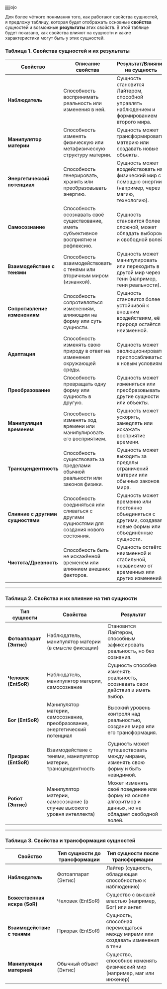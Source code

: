 jjjjjojo

Для более чёткого понимания того, как работают свойства сущностей, я предложу таблицу, которая будет отображать основные **свойства** сущностей и возможные **результаты** этих свойств. В этой таблице будет показано, как свойства влияют на сущности и какие характеристики могут быть у этих сущностей.

### Таблица 1. Свойства сущностей и их результаты

| **Свойство**                     | **Описание свойства**                                                                     | **Результат/Влияние на сущность**                                                                             |
| -------------------------------- | ----------------------------------------------------------------------------------------- | ------------------------------------------------------------------------------------------------------------- |
| **Наблюдатель**                  | Способность воспринимать реальность или изменения в ней.                                  | Сущность становится Лайтером, способной управлять наблюдением и формированием второго мира.                   |
| **Манипулятор материи**          | Способность изменять физическую или метафизическую структуру материи.                     | Сущность может трансформировать материю или создавать новые объекты.                                          |
| **Энергетический потенциал**     | Способность генерировать, хранить или преобразовывать энергию.                            | Сущность может воздействовать на физический мир с помощью энергии (например, через магию, технологию).        |
| **Самосознание**                 | Способность осознавать своё существование, иметь субъективное восприятие и рефлексию.     | Сущность становится более сложной, может обладать выбором и свободной волей.                                  |
| **Взаимодействие с тенями**      | Способность взаимодействовать с тенями или вторичным миром (изнанкой).                    | Сущность может манипулировать или переходить в другой мир через тени (например, тени реальности).             |
| **Сопротивление изменениям**     | Способность сопротивляться изменениям, влияющим на форму или суть сущности.               | Сущность становится более устойчивой к внешним воздействиям, её природа остаётся неизменной.                  |
| **Адаптация**                    | Способность изменять свою природу в ответ на изменения окружающей среды.                  | Сущность может эволюционировать, приспосабливаться к новым условиям.                                          |
| **Преобразование**               | Способность превращать одну форму или сущность в другую.                                  | Сущность может изменяться или преобразовывать другие сущности или объекты.                                    |
| **Манипуляция временем**         | Способность изменять ход времени или манипулировать его восприятием.                      | Сущность может ускорять, замедлять или искажать восприятие времени.                                           |
| **Трансцендентность**            | Способность существовать за пределами обычной реальности или законов физики.              | Сущность может выходить за пределы ограничений материи или обычных законов мира.                              |
| **Слияние с другими сущностями** | Способность соединяться или сливаться с другими сущностями для создания нового состояния. | Сущность может временно или постоянно объединяться с другими, создавая новые формы или объединённые сущности. |
| **Чистота/Древность**            | Способность быть не искажённой временем или влиянием внешних факторов.                    | Сущность остаётся неизменной и стабильной, независимо от временных или других изменений.                      |

---

### Таблица 2. Свойства и их влияние на тип сущности

| **Тип сущности**     | **Свойства**                                                                 | **Результат**                                                                 |
|----------------------|----------------------------------------------------------------------------|-------------------------------------------------------------------------------|
| **Фотоаппарат (Энтис)** | Наблюдатель, манипулятор материи (в смысле фиксации)                        | Становится Лайтером, способным зафиксировать реальность, но без сознания.   |
| **Человек (EntSoR)**   | Наблюдатель, манипулятор материи, самосознание                             | Сущность способна изменять реальность, осознавать свои действия и иметь выбор. |
| **Бог (EntSoR)**       | Манипулятор материи, самосознание, преобразование, энергетический потенциал | Высокий уровень контроля над реальностью, создание мира или его трансформация. |
| **Призрак (EntSoR)**   | Взаимодействие с тенями, манипулятор материи, трансцендентность              | Сущность может путешествовать между мирами, изменять свою форму и быть невидимой. |
| **Робот (Энтис)**      | Манипулятор материи, самосознание (в случае высокого уровня интеллекта)      | Может изменять своё поведение или форму на основе алгоритмов и данных, но не обладает свободной волей. |

---

### Таблица 3. Свойства и трансформация сущностей

| **Свойство**            | **Тип сущности до трансформации**                | **Тип сущности после трансформации**              |
|-------------------------|--------------------------------------------------|--------------------------------------------------|
| **Наблюдатель**          | Фотоаппарат (Энтис)                              | Лайтер (сущность, обладающая способностью к наблюдению) |
| **Божественная искра (SoR)** | Человек (EntSoR)                                | Существо с высшей властью (например, Бог) или ангел |
| **Взаимодействие с тенями** | Призрак (EntSoR)                                | Сущность, способная перемещаться между мирами или создавать изменения в тени |
| **Манипуляция материей** | Обычный объект (Энтис)                           | Существо, способное изменять физический мир (например, маг или инженер) |
